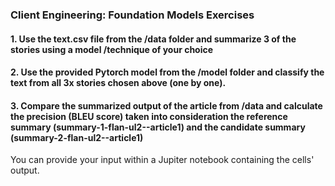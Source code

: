 ### Client Engineering: Foundation Models Exercises

#### 1. Use the text.csv file from the /data folder and summarize 3 of the stories using a model /technique of your choice 
#### 2. Use the provided Pytorch model from the /model folder and classify the text from all 3x stories chosen above (one by one).
#### 3. Compare the summarized output of the article from /data and calculate the precision (BLEU score) taken into consideration the reference summary (summary-1-flan-ul2--article1) and the candidate summary (summary-2-flan-ul2--article1)

You can provide your input within a Jupiter notebook containing the cells' output.

